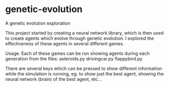 # genetic-evolution
A genetic evolution exploration

This project started by creating a neural network library, which is then used to create agents which evolve through genetic evolution. I explored the effectiveness of these agents in several different games.

Usage: Each of these games can be run showing agents during each generation from the files:
asteroids.py
drivingcar.py
flappybird.py

There are several keys which can be pressed to show different information while the simulation is running, eg. to show just the best agent, showing the neural network (brain) of the best agent, etc...
